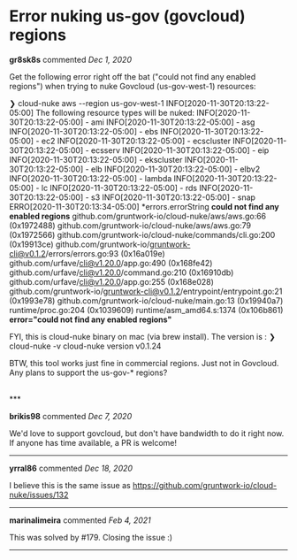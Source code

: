 # Error nuking us-gov (govcloud) regions

**gr8sk8s** commented *Dec 1, 2020*

Get the following error right off the bat ("could not find any enabled regions") when trying to nuke Govcloud (us-gov-west-1) resources: 

❯ cloud-nuke aws --region us-gov-west-1
INFO[2020-11-30T20:13:22-05:00] The following resource types will be nuked:
INFO[2020-11-30T20:13:22-05:00] - ami
INFO[2020-11-30T20:13:22-05:00] - asg
INFO[2020-11-30T20:13:22-05:00] - ebs
INFO[2020-11-30T20:13:22-05:00] - ec2
INFO[2020-11-30T20:13:22-05:00] - ecscluster
INFO[2020-11-30T20:13:22-05:00] - ecsserv
INFO[2020-11-30T20:13:22-05:00] - eip
INFO[2020-11-30T20:13:22-05:00] - ekscluster
INFO[2020-11-30T20:13:22-05:00] - elb
INFO[2020-11-30T20:13:22-05:00] - elbv2
INFO[2020-11-30T20:13:22-05:00] - lambda
INFO[2020-11-30T20:13:22-05:00] - lc
INFO[2020-11-30T20:13:22-05:00] - rds
INFO[2020-11-30T20:13:22-05:00] - s3
INFO[2020-11-30T20:13:22-05:00] - snap
ERRO[2020-11-30T20:13:34-05:00] *errors.errorString **could not find any enabled regions**
github.com/gruntwork-io/cloud-nuke/aws/aws.go:66 (0x1972488)
github.com/gruntwork-io/cloud-nuke/aws/aws.go:79 (0x1972566)
github.com/gruntwork-io/cloud-nuke/commands/cli.go:200 (0x19913ce)
github.com/gruntwork-io/gruntwork-cli@v0.1.2/errors/errors.go:93 (0x16a019e)
github.com/urfave/cli@v1.20.0/app.go:490 (0x168fe42)
github.com/urfave/cli@v1.20.0/command.go:210 (0x16910db)
github.com/urfave/cli@v1.20.0/app.go:255 (0x168e028)
github.com/gruntwork-io/gruntwork-cli@v0.1.2/entrypoint/entrypoint.go:21 (0x1993e78)
github.com/gruntwork-io/cloud-nuke/main.go:13 (0x19940a7)
runtime/proc.go:204 (0x1039609)
runtime/asm_amd64.s:1374 (0x106b861)
  **error="could not find any enabled regions"**

FYI, this is cloud-nuke binary on mac (via brew install).  The version is : 
❯ cloud-nuke -v
cloud-nuke version v0.1.24

BTW, this tool works just fine in commercial regions.  Just not in Govcloud. Any plans to support the us-gov-*  regions? 

<br />
***


**brikis98** commented *Dec 7, 2020*

We'd love to support govcloud, but don't have bandwidth to do it right now. If anyone has time available, a PR is welcome!
***

**yrral86** commented *Dec 18, 2020*

I believe this is the same issue as https://github.com/gruntwork-io/cloud-nuke/issues/132
***

**marinalimeira** commented *Feb 4, 2021*

This was solved by #179. Closing the issue :) 
***

